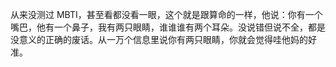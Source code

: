 <p>从来没测过 MBTI，甚至看都没看一眼，这个就是跟算命的一样，他说：你有一个嘴巴，他有一个鼻子，我有两只眼睛，谁谁谁有两个耳朵。没说错但说不全，都是没意义的正确的废话。从一万个信息里说你有两只眼睛，你就会觉得哇他妈的好准。</p>